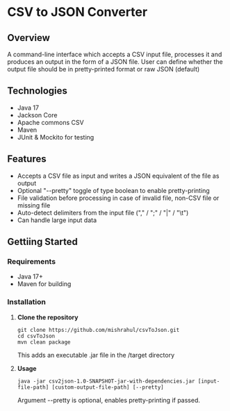 # CSV to JSON Converter

## Overview

A command-line interface which accepts a CSV input file, processes it and produces an output in the form of a JSON file. User can define whether the output file should be in pretty-printed format 
or raw JSON (default)


## Technologies
* Java 17
* Jackson Core
* Apache commons CSV
* Maven
* JUnit & Mockito for testing


## Features
* Accepts a CSV file as input and writes a JSON equivalent of the file as output
* Optional "--pretty" toggle of type boolean to enable pretty-printing
* File validation before processing in case of invalid file, non-CSV file or missing file
* Auto-detect delimiters from the input file ("," / ";" / "|" / "\t")
* Can handle large input data


## Gettiing Started
### Requirements
* Java 17+
* Maven for building

### Installation
1. **Clone the repository**

    ```
    git clone https://github.com/mishrahul/csvToJson.git
    cd csvToJson
    mvn clean package
    ```
    This adds an executable .jar file in the /target directory

2. **Usage**
    ```
    java -jar csv2json-1.0-SNAPSHOT-jar-with-dependencies.jar [input-file-path] [custom-output-file-path] [--pretty]
    ```
    Argument --pretty is optional, enables pretty-printing if passed.

